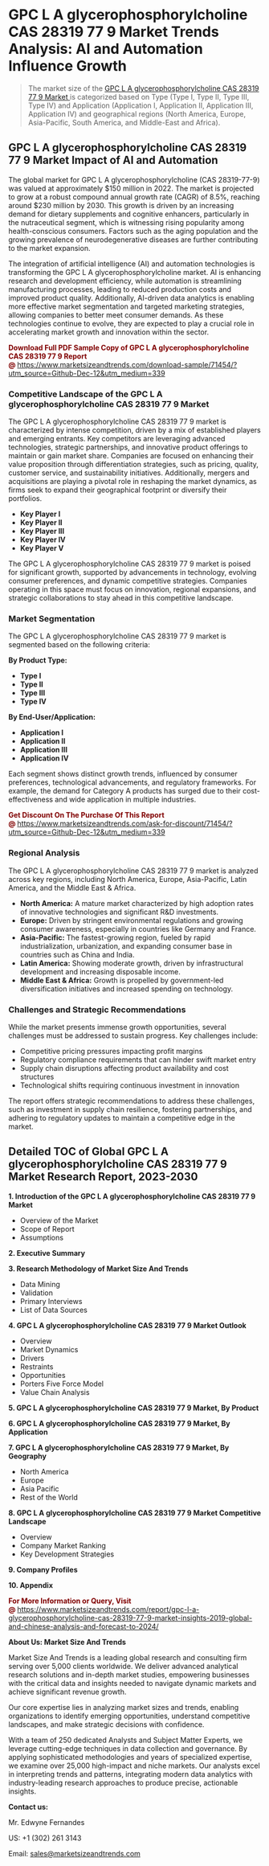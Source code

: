 <H1>GPC L A glycerophosphorylcholine CAS 28319 77 9 Market Trends Analysis: AI and Automation Influence Growth</H1><blockquote><p>The market size of the <a href="https://www.marketsizeandtrends.com/download-sample/71454/?utm_source=Github-Dec-12&amp;utm_medium=339" target="_blank">GPC L A glycerophosphorylcholine CAS 28319 77 9 Market </a>is categorized based on Type (Type I, Type II, Type III, Type IV) and Application (Application I, Application II, Application III, Application IV) and geographical regions (North America, Europe, Asia-Pacific, South America, and Middle-East and Africa).</p></blockquote><p><h2>GPC L A glycerophosphorylcholine CAS 28319 77 9 Market Impact of AI and Automation</h2><p>The global market for GPC L A glycerophosphorylcholine (CAS 28319-77-9) was valued at approximately $150 million in 2022. The market is projected to grow at a robust compound annual growth rate (CAGR) of 8.5%, reaching around $230 million by 2030. This growth is driven by an increasing demand for dietary supplements and cognitive enhancers, particularly in the nutraceutical segment, which is witnessing rising popularity among health-conscious consumers. Factors such as the aging population and the growing prevalence of neurodegenerative diseases are further contributing to the market expansion.</p><p>The integration of artificial intelligence (AI) and automation technologies is transforming the GPC L A glycerophosphorylcholine market. AI is enhancing research and development efficiency, while automation is streamlining manufacturing processes, leading to reduced production costs and improved product quality. Additionally, AI-driven data analytics is enabling more effective market segmentation and targeted marketing strategies, allowing companies to better meet consumer demands. As these technologies continue to evolve, they are expected to play a crucial role in accelerating market growth and innovation within the sector.</p></p><p><strong><span style="color: #800000;">Download Full PDF Sample Copy of GPC L A glycerophosphorylcholine CAS 28319 77 9 Report @</span>&nbsp;</strong><a href="https://www.marketsizeandtrends.com/download-sample/71454/?utm_source=Github-Dec-12&amp;utm_medium=339">https://www.marketsizeandtrends.com/download-sample/71454/?utm_source=Github-Dec-12&amp;utm_medium=339</a></p><h3>Competitive Landscape of the GPC L A glycerophosphorylcholine CAS 28319 77 9 Market</h3><p>The GPC L A glycerophosphorylcholine CAS 28319 77 9 market is characterized by intense competition, driven by a mix of established players and emerging entrants. Key competitors are leveraging advanced technologies, strategic partnerships, and innovative product offerings to maintain or gain market share. Companies are focused on enhancing their value proposition through differentiation strategies, such as pricing, quality, customer service, and sustainability initiatives. Additionally, mergers and acquisitions are playing a pivotal role in reshaping the market dynamics, as firms seek to expand their geographical footprint or diversify their portfolios.</p><p><strong><p><ul><li>Key Player I </li><li> Key Player II </li><li> Key Player III </li><li> Key Player IV </li><li> Key Player V</p></li></ul></p></strong></p><p>The GPC L A glycerophosphorylcholine CAS 28319 77 9 market is poised for significant growth, supported by advancements in technology, evolving consumer preferences, and dynamic competitive strategies. Companies operating in this space must focus on innovation, regional expansions, and strategic collaborations to stay ahead in this competitive landscape.</p><h3>Market Segmentation</h3><p>The GPC L A glycerophosphorylcholine CAS 28319 77 9 market is segmented based on the following criteria:</p><p><strong>By Product Type:</strong></p><p><strong><p><ul><li>Type I </li><li> Type II </li><li> Type III </li><li> Type IV</p></li></ul></p></strong></p><p><strong>By End-User/Application:</strong></p><p><strong><p><ul><li>Application I </li><li> Application II </li><li> Application III </li><li> Application IV</p></li></ul></p></strong></p><p>Each segment shows distinct growth trends, influenced by consumer preferences, technological advancements, and regulatory frameworks. For example, the demand for Category A products has surged due to their cost-effectiveness and wide application in multiple industries.</p><p><strong><span style="color: #800000;">Get Discount On The Purchase Of This Report @&nbsp;</span></strong><a href="https://www.marketsizeandtrends.com/ask-for-discount/71454/?utm_source=Github-Dec-12&amp;utm_medium=339">https://www.marketsizeandtrends.com/ask-for-discount/71454/?utm_source=Github-Dec-12&amp;utm_medium=339</a></p><h3>Regional Analysis</h3><p>The GPC L A glycerophosphorylcholine CAS 28319 77 9 market is analyzed across key regions, including North America, Europe, Asia-Pacific, Latin America, and the Middle East &amp; Africa.</p><ul><li><strong>North America:</strong> A mature market characterized by high adoption rates of innovative technologies and significant R&amp;D investments.</li><li><strong>Europe:</strong> Driven by stringent environmental regulations and growing consumer awareness, especially in countries like Germany and France.</li><li><strong>Asia-Pacific:</strong> The fastest-growing region, fueled by rapid industrialization, urbanization, and expanding consumer base in countries such as China and India.</li><li><strong>Latin America:</strong> Showing moderate growth, driven by infrastructural development and increasing disposable income.</li><li><strong>Middle East &amp; Africa:</strong> Growth is propelled by government-led diversification initiatives and increased spending on technology.</li></ul><h3>Challenges and Strategic Recommendations</h3><p>While the market presents immense growth opportunities, several challenges must be addressed to sustain progress. Key challenges include:</p><ul><li>Competitive pricing pressures impacting profit margins</li><li>Regulatory compliance requirements that can hinder swift market entry</li><li>Supply chain disruptions affecting product availability and cost structures</li><li>Technological shifts requiring continuous investment in innovation</li></ul><p>The report offers strategic recommendations to address these challenges, such as investment in supply chain resilience, fostering partnerships, and adhering to regulatory updates to maintain a competitive edge in the market.</p><h2>Detailed TOC of Global GPC L A glycerophosphorylcholine CAS 28319 77 9 Market Research Report, 2023-2030</h2><p><strong>1. Introduction of the GPC L A glycerophosphorylcholine CAS 28319 77 9 Market</strong></p><ul><li>Overview of the Market</li><li>Scope of Report</li><li>Assumptions&nbsp;</li></ul><p><strong>2. Executive Summary</strong></p><p><strong>3. Research Methodology of <strong>Market Size And Trends</strong></strong></p><ul><li>Data Mining</li><li>Validation</li><li>Primary Interviews</li><li>List of Data Sources&nbsp;</li></ul><p><strong>4. GPC L A glycerophosphorylcholine CAS 28319 77 9 Market Outlook</strong></p><ul><li>Overview</li><li>Market Dynamics</li><li>Drivers</li><li>Restraints</li><li>Opportunities</li><li>Porters Five Force Model</li><li>Value Chain Analysis&nbsp;</li></ul><p><strong>5. GPC L A glycerophosphorylcholine CAS 28319 77 9 Market, By Product</strong></p><p><strong>6. GPC L A glycerophosphorylcholine CAS 28319 77 9 Market, By Application</strong></p><p><strong>7. GPC L A glycerophosphorylcholine CAS 28319 77 9 Market, By Geography</strong></p><ul><li>North America</li><li>Europe</li><li>Asia Pacific</li><li>Rest of the World&nbsp;</li></ul><p><strong>8. GPC L A glycerophosphorylcholine CAS 28319 77 9 Market Competitive Landscape</strong></p><ul><li>Overview</li><li>Company Market Ranking</li><li>Key Development Strategies&nbsp;</li></ul><p><strong>9. Company Profiles</strong></p><p><strong>10. Appendix</strong></p><p><strong><span style="color: #800000;">For More Information or Query, Visit @&nbsp;</span></strong><a href="https://www.marketsizeandtrends.com/report/gpc-l-a-glycerophosphorylcholine-cas-28319-77-9-market-insights-2019-global-and-chinese-analysis-and-forecast-to-2024/">https://www.marketsizeandtrends.com/report/gpc-l-a-glycerophosphorylcholine-cas-28319-77-9-market-insights-2019-global-and-chinese-analysis-and-forecast-to-2024/</a></p><p></p><p><strong>About Us:&nbsp;Market Size And Trends</strong></p><p>Market Size And Trends&nbsp;is a leading global research and consulting firm serving over 5,000 clients worldwide. We deliver advanced analytical research solutions and in-depth market studies, empowering businesses with the critical data and insights needed to navigate dynamic markets and achieve significant revenue growth.</p><p>Our core expertise lies in analyzing market sizes and trends, enabling organizations to identify emerging opportunities, understand competitive landscapes, and make strategic decisions with confidence.</p><p>With a team of 250 dedicated Analysts and Subject Matter Experts, we leverage cutting-edge techniques in data collection and governance. By applying sophisticated methodologies and years of specialized expertise, we examine over 25,000 high-impact and niche markets. Our analysts excel in interpreting trends and patterns, integrating modern data analytics with industry-leading research approaches to produce precise, actionable insights.</p><p><strong>Contact us:</strong></p><p>Mr. Edwyne Fernandes</p><p>US: +1 (302) 261 3143</p><p>Email: <a href="mailto:sales@marketsizeandtrends.com">sales@marketsizeandtrends.com</a>&nbsp;</p>
